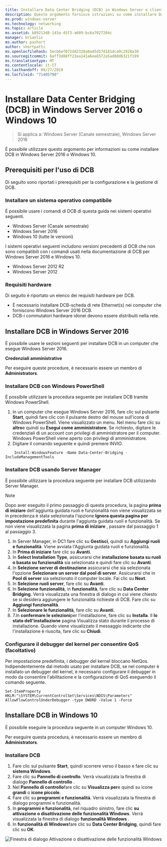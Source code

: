 ```yaml
---
title: Installare Data Center Bridging (DCB) in Windows Server o client
description: Questo argomento fornisce istruzioni su come installare Data Center Bridging in Windows Server o client Windows.
ms.prod: windows-server
ms.technology: networking
ms.topic: article
ms.assetid: b89213d8-143a-45f3-a609-bc6a7027204c
manager: brianlic
ms.author: pashort
author: shortpatti
ms.openlocfilehash: 5ecb6ef072dd2328a0a45d57d181dca9c2928a30
ms.sourcegitcommit: 6aff3d88ff22ea141a6ea6572a5ad8dd6321f199
ms.translationtype: MT
ms.contentlocale: it-IT
ms.lasthandoff: 09/27/2019
ms.locfileid: "71405790"
---
```

# <a name="install-data-center-bridging-dcb-in-windows-server-2016-or-windows-10"></a>Installare Data Center Bridging \(DCB\) in Windows Server 2016 o Windows 10

>Si applica a: Windows Server (Canale semestrale), Windows Server 2016

È possibile utilizzare questo argomento per informazioni su come installare DCB in Windows Server 2016 o Windows 10.

## <a name="prerequisites-for-using-dcb"></a>Prerequisiti per l'uso di DCB

Di seguito sono riportati i prerequisiti per la configurazione e la gestione di DCB.

### <a name="install-a-compatible-operating-system"></a>Installare un sistema operativo compatibile

È possibile usare i comandi di DCB di questa guida nei sistemi operativi seguenti.

- Windows Server (Canale semestrale)
- Windows Server 2016
- Windows 10 \(tutte le versioni\)

I sistemi operativi seguenti includono versioni precedenti di DCB che non sono compatibili con i comandi usati nella documentazione di DCB per Windows Server 2016 e Windows 10.

- Windows Server 2012 R2
- Windows Server 2012

###  <a name="hardware-requirements"></a>Requisiti hardware

Di seguito è riportato un elenco dei requisiti hardware per DCB.

- È necessario installare DCB\-scheda di rete Ethernet\(s\) nei computer che forniscono Windows Server 2016 DCB.
- DCB\-i commutatori hardware idonei devono essere distribuiti nella rete.


## <a name="install-dcb-in-windows-server-2016"></a>Installare DCB in Windows Server 2016

È possibile usare le sezioni seguenti per installare DCB in un computer che esegue Windows Server 2016.

**Credenziali amministrative**

Per eseguire queste procedure, è necessario essere un membro di **Administrators**.

### <a name="install-dcb-using-windows-powershell"></a>Installare DCB con Windows PowerShell

È possibile utilizzare la procedura seguente per installare DCB tramite Windows PowerShell.

1. In un computer che esegue Windows Server 2016, fare clic sul pulsante **Start**, quindi fare clic con il pulsante destro del mouse sull'icona di Windows PowerShell. Viene visualizzato un menu. Nel menu fare clic su **altro**e quindi su **Esegui come amministratore**. Se richiesto, digitare le credenziali di un account con privilegi di amministratore per il computer. Windows PowerShell viene aperto con privilegi di amministratore.
2. Digitare il comando seguente e quindi premere INVIO.

````
    Install-WindowsFeature -Name Data-Center-Bridging -IncludeManagementTools
````

### <a name="install-dcb-using-server-manager"></a>Installare DCB usando Server Manager

È possibile utilizzare la procedura seguente per installare DCB utilizzando Server Manager.

>[!NOTE]
>Dopo aver eseguito il primo passaggio di questa procedura, la pagina **prima di iniziare** dell'aggiunta guidata ruoli e funzionalità non viene visualizzata se in precedenza è stata selezionata l'opzione **Ignora questa pagina per impostazione predefinita** durante l'aggiunta guidata ruoli e funzionalità. Se non viene visualizzata la pagina **prima di iniziare** , passare dal passaggio 1 al passaggio 3.

1. In Server Manager, in DC1 fare clic su **Gestisci**, quindi su **Aggiungi ruoli e funzionalità**. Viene avviata l'Aggiunta guidata ruoli e funzionalità.
2. In **Prima di iniziare** fare clic su **Avanti**.
3. In **Select Installation Type**, assicurarsi che **installazione basata su ruoli o basata su funzionalità** sia selezionata e quindi fare clic su **Avanti**.
4. In **Selezione server di destinazione** assicurarsi che sia selezionata l'opzione **Selezionare un server dal pool di server**. Assicurarsi che in **Pool di server** sia selezionato il computer locale. Fai clic su **Next**.
5. In **Selezione ruoli server**, fare clic su **Avanti**.
6. In **Selezione funzionalità**, in **funzionalità**, fare clic su **Data Center Bridging**. Verrà visualizzata una finestra di dialogo in cui viene chiesto se si desidera aggiungere le funzionalità richieste di DCB. Fare clic su **Aggiungi funzionalità**.
7. In **Selezionare le funzionalità**, fare clic su **Avanti**. 
8. 7.In **confermare le selezioni**per l'installazione, fare clic su **Installa**. Il **lo stato dell'installazione** pagina Visualizza stato durante il processo di installazione. Quando viene visualizzato il messaggio indicante che l'installazione è riuscita, fare clic su **Chiudi**.

### <a name="configure-the-kernel-debugger-to-allow-qos-optional"></a>Configurare il debugger del kernel per consentire QoS \(facoltativo\)

 Per impostazione predefinita, i debugger del kernel bloccano NetQos. Indipendentemente dal metodo usato per installare DCB, se nel computer è installato un debugger del kernel, è necessario configurare il debugger in modo da consentire l'abilitazione e la configurazione di QoS eseguendo il comando seguente.

````
Set-ItemProperty HKLM:"\SYSTEM\CurrentControlSet\Services\NDIS\Parameters" AllowFlowControlUnderDebugger -type DWORD -Value 1 -Force
````

## <a name="install-dcb-in-windows-10"></a>Installare DCB in Windows 10

È possibile eseguire la procedura seguente in un computer Windows 10.

Per eseguire questa procedura, è necessario essere un membro di **Administrators**.

### <a name="install-dcb"></a>Installare DCB

1. Fare clic sul pulsante **Start**, quindi scorrere verso il basso e fare clic su **sistema Windows**.
2. Fare clic su **Pannello di controllo**. Verrà visualizzata la finestra di dialogo **Pannello di controllo** .
3. Nel **Pannello di controllo**fare clic su **Visualizza per**e quindi su icone **grandi** o **icone piccole**.
4. Fare clic su **programmi e funzionalità**. Verrà visualizzata la finestra di dialogo programmi e funzionalità.
5. In **programmi e funzionalità**, nel riquadro sinistro, fare clic **su attivazione o disattivazione delle funzionalità Windows**. Verrà visualizzata la finestra di dialogo **funzionalità Windows** .
6. In **funzionalità di Windows**fare clic su **Data Center Bridging**, quindi fare clic su **OK**.

![Finestra di dialogo Attivazione o disattivazione delle funzionalità Windows](../../media/Dcb-Scripting/Dcb-Scripting.jpg)



